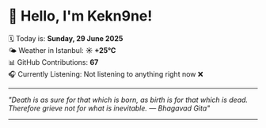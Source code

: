 # 👋 Hello, I'm Kekn9ne!

🗓️ Today is: **Sunday, 29 June 2025**  
🌤️ Weather in Istanbul: **☀️   +25°C**  
📊 GitHub Contributions: **67**  
🎧 Currently Listening: Not listening to anything right now ❌

---

_"Death is as sure for that which is born, as birth is for that which is dead. Therefore grieve not for what is inevitable. — *Bhagavad Gita*"_

---
